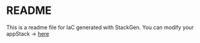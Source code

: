 # README
This is a readme file for IaC generated with StackGen.
You can modify your appStack -> [here](http://main.dev.stackgen.com/appstacks/35a93604-1590-4c80-b74b-27c660502e3a)
